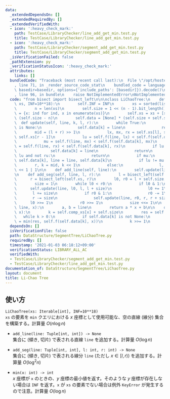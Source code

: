 ```yaml
---
data:
  _extendedDependsOn: []
  _extendedRequiredBy: []
  _extendedVerifiedWith:
  - icon: ':heavy_check_mark:'
    path: TestCase/LibraryChecker/line_add_get_min.test.py
    title: TestCase/LibraryChecker/line_add_get_min.test.py
  - icon: ':heavy_check_mark:'
    path: TestCase/LibraryChecker/segment_add_get_min.test.py
    title: TestCase/LibraryChecker/segment_add_get_min.test.py
  _isVerificationFailed: false
  _pathExtension: py
  _verificationStatusIcon: ':heavy_check_mark:'
  attributes:
    links: []
  bundledCode: "Traceback (most recent call last):\n  File \"/opt/hostedtoolcache/Python/3.10.4/x64/lib/python3.10/site-packages/onlinejudge_verify/documentation/build.py\"\
    , line 71, in _render_source_code_stat\n    bundled_code = language.bundle(stat.path,\
    \ basedir=basedir, options={'include_paths': [basedir]}).decode()\n  File \"/opt/hostedtoolcache/Python/3.10.4/x64/lib/python3.10/site-packages/onlinejudge_verify/languages/python.py\"\
    , line 96, in bundle\n    raise NotImplementedError\nNotImplementedError\n"
  code: "from bisect import bisect_left\n\n\nclass LiChaoTree:\n    def __init__(self,\
    \ xs, INF=10**18):\n        self.INF = INF\n        xs = sorted(list(set(xs)))\n\
    \        n = len(xs)\n        self.size = 1 << (n - 1).bit_length()\n        self.comp_xs\
    \ = {x: ind for ind, x in enumerate(xs)}\n        self.xs = xs + [self.INF] *\
    \ (self.size - n)\n        self.data = [None] * (self.size + self.size)\n\n  \
    \  def update(self, line, k, l, r):\n        while True:\n            if self.data[k]\
    \ is None:\n                self.data[k] = line\n                return\n    \
    \        mid = (l + r) >> 1\n            lx, mx, rx = self.xs[l], self.xs[mid],\
    \ self.xs[r - 1]\n            lu = self.f(line, lx) < self.f(self.data[k], lx)\n\
    \            mu = self.f(line, mx) < self.f(self.data[k], mx)\n            ru\
    \ = self.f(line, rx) < self.f(self.data[k], rx)\n            if lu and ru:\n \
    \               self.data[k] = line\n                return\n            if not\
    \ lu and not ru:\n                return\n            if mu:\n               \
    \ self.data[k], line = line, self.data[k]\n            if lu != mu:\n        \
    \        r, k = mid, k << 1\n            else:\n                l, k = mid, k\
    \ << 1 | 1\n\n    def add_line(self, line):\n        self.update(line, 1, 0, self.size)\n\
    \n    def add_seg(self, line, l, r):\n        l = bisect_left(self.xs, l)\n  \
    \      r = bisect_left(self.xs, r)\n        l0, r0 = l + self.size, r + self.size\n\
    \        size = 1\n        while l0 < r0:\n            if l0 & 1:\n          \
    \      self.update(line, l0, l, l + size)\n                l0 += 1\n         \
    \       l += size\n            if r0 & 1:\n                r0 -= 1\n         \
    \       r -= size\n                self.update(line, r0, r, r + size)\n      \
    \      l0 >>= 1\n            r0 >>= 1\n            size <<= 1\n\n    def f(self,\
    \ line, x):\n        a, b = line\n        return a * x + b\n\n    def min(self,\
    \ x):\n        k = self.comp_xs[x] + self.size\n        res = self.INF\n     \
    \   while k > 0:\n            if self.data[k] is not None:\n                res\
    \ = min(res, self.f(self.data[k], x))\n            k >>= 1\n        return res\n"
  dependsOn: []
  isVerificationFile: false
  path: DataStructure/SegmentTree/LiChaoTree.py
  requiredBy: []
  timestamp: '2021-01-03 06:18:12+09:00'
  verificationStatus: LIBRARY_ALL_AC
  verifiedWith:
  - TestCase/LibraryChecker/segment_add_get_min.test.py
  - TestCase/LibraryChecker/line_add_get_min.test.py
documentation_of: DataStructure/SegmentTree/LiChaoTree.py
layout: document
title: Li-Chao Tree
---
```

## 使い方
`LiChaoTree(xs: Iterable[int], INF=10**18)`  
`xs` の要素を `min` クエリにおける $x$ 座標として使用可能な、空の直線 (線分) 集合を構築する。計算量 $O(n \log n)$

- `add_line(line: Tuple[int, int]) -> None`  
集合に (傾き, 切片) で表される直線 `line` を追加する。計算量 $O(\log n)$

- `add_seg(line: Tuple[int, int], l: int, r: int) -> None`  
集合に (傾き, 切片) で表される線分 `line` (ただし $x \in [l,r)$) を追加する。計算量 $O(\log ^2 n)$

- `min(x: int) -> int`  
$x$ 座標が `x` のときの、$y$ 座標の最小値を返す。そのような $y$ 座標が存在しない場合は `INF` を返す。`x` が `xs` の要素でない場合は例外 `KeyError` が発生するので注意。計算量 $O(\log n)$
